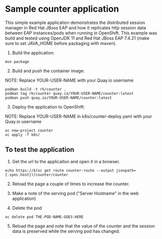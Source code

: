 # Sample counter application

This simple example application demonstrates the distributed session manager in Red Hat JBoss EAP and how it replicates http session data between EAP instances/pods when running in OpenShift. This example was build and tested using OpenJDK 11 and Red Hat JBoss EAP 7.4.21 (make sure to set JAVA_HOME before packaging with maven).

1. Build the application:

```
mvn package

```

2. Build and push the container image:

NOTE: Replace YOUR-USER-NAME with your Quay.io username

```
podman build -t rh/counter .
podman tag rh/counter quay.io/YOUR-USER-NAME/counter:latest
podman push quay.io/YOUR-USER-NAME/counter:latest

```

3. Deploy the application to OpenShift:

NOTE: Replace YOUR-USER-NAME in k8s/counter-deploy.yaml with your Quay.io username

```
oc new-project counter
oc apply -f k8s/

```


## To test the application

1. Get the url to the applicaiton and open it in a browser.

```
echo https://$(oc get route counter-route --output jsonpath={.spec.host})/counter/counter

```

2. Reload the page a couple of times to increase the counter.


3. Make a note of the serving pod ("Server Hostname" in the web application)

4. Delete the pod

```
oc delete pod THE-POD-NAME-GOES-HERE

```

5. Reload the page and note that the value of the counter and the session data is preserved while the serving pod has changed.

